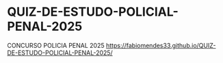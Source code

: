 # QUIZ-DE-ESTUDO-POLICIAL-PENAL-2025
CONCURSO POLICIA PENAL 2025
https://fabiomendes33.github.io/QUIZ-DE-ESTUDO-POLICIAL-PENAL-2025/
